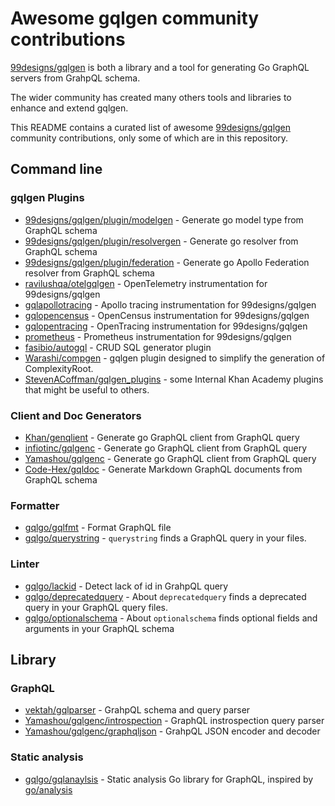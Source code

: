 # Awesome gqlgen community contributions
[99designs/gqlgen](https://github.com/99designs/gqlgen) is both a library and a tool for generating Go GraphQL servers from GrahpQL schema.

The wider community has created many others tools and libraries to enhance and extend gqlgen.

This README contains a curated list of awesome [99designs/gqlgen](https://github.com/99designs/gqlgen) community contributions, only some of which are in this repository.

## Command line

### gqlgen Plugins
- [99designs/gqlgen/plugin/modelgen](https://github.com/99designs/gqlgen/tree/master/plugin/modelgen) - Generate go model type from GraphQL schema
- [99designs/gqlgen/plugin/resolvergen](https://github.com/99designs/gqlgen/tree/master/plugin/resolvergen) - Generate go resolver from GraphQL schema
- [99designs/gqlgen/plugin/federation](https://github.com/99designs/gqlgen/tree/master/plugin/federation) - Generate go Apollo Federation resolver from GraphQL schema
- [ravilushqa/otelgqlgen](https://github.com/ravilushqa/otelgqlgen) - OpenTelemetry instrumentation for 99designs/gqlgen
- [gqlapollotracing](https://github.com/99designs/gqlgen/tree/master/graphql/handler/apollotracing) - Apollo tracing instrumentation for 99designs/gqlgen
- [gqlopencensus](./gqlopencensus) - OpenCensus instrumentation for 99designs/gqlgen
- [gqlopentracing](./gqlopentracing) - OpenTracing instrumentation for 99designs/gqlgen
- [prometheus](./prometheus) - Prometheus instrumentation for 99designs/gqlgen
- [fasibio/autogql](https://github.com/fasibio/autogql) - CRUD SQL generator plugin
- [Warashi/compgen](https://github.com/Warashi/compgen) -  gqlgen plugin designed to simplify the generation of ComplexityRoot.
- [StevenACoffman/gqlgen_plugins](https://github.com/StevenACoffman/gqlgen-plugins) - some Internal Khan Academy plugins that might be useful to others.

### Client and Doc Generators
- [Khan/genqlient](https://github.com/Khan/genqlient) - Generate go GraphQL client from GraphQL query
- [infiotinc/gqlgenc](https://github.com/infiotinc/gqlgenc) - Generate go GraphQL client from GraphQL query
- [Yamashou/gqlgenc](https://github.com/Yamashou/gqlgenc) - Generate go GraphQL client from GraphQL query
- [Code-Hex/gqldoc](https://github.com/Code-Hex/gqldoc) - Generate Markdown GraphQL documents from GraphQL schema

###  Formatter
- [gqlgo/gqlfmt](https://github.com/gqlgo/gqlfmt) - Format GraphQL file
- [gqlgo/querystring](https://github.com/gqlgo/querystring) -
	`querystring` finds a GraphQL query in your files.

### Linter
- [gqlgo/lackid](https://github.com/gqlgo/lackid) - Detect lack of id in GrahpQL query
- [gqlgo/deprecatedquery](https://github.com/gqlgo/deprecatedquery) - About
	`deprecatedquery` finds a deprecated query in your GraphQL query files.
- [gqlgo/optionalschema](https://github.com/gqlgo/optionalschema) - About
	`optionalschema` finds optional fields and arguments in your GraphQL schema

## Library

### GraphQL

- [vektah/gqlparser](https://github.com/vektah/gqlparser) - GrahpQL schema and query parser
- [Yamashou/gqlgenc/introspection](https://github.com/Yamashou/gqlgenc/tree/master/introspection) - GraphQL instrospection query parser
- [Yamashou/gqlgenc/graphqljson](https://github.com/Yamashou/gqlgenc/tree/master/graphqljson) - GrahpQL JSON encoder and decoder

### Static analysis
- [gqlgo/gqlanaylsis](https://github.com/gqlgo/gqlanalysis) - Static analysis Go library for GraphQL, inspired by [go/analysis](https://pkg.go.dev/golang.org/x/tools/go/analysis)


